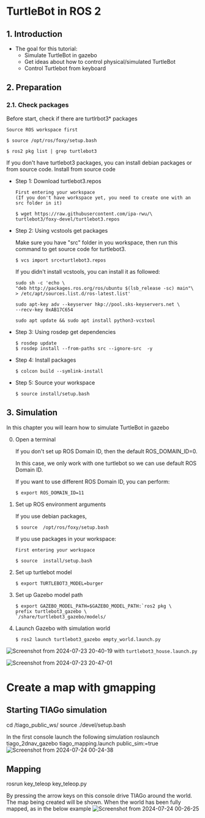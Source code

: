# TurtleBot in ROS 2

## 1. Introduction

- The goal for this tutorial: 
    - Simulate TurtleBot in gazebo  
    - Get ideas about how to control physical/simulated TurtleBot
    - Control Turtlebot from keyboard
 




## 2. Preparation

### 2.1. Check packages
Before start, check if there are turtlrbot3* packages

```
Source ROS workspace first

$ source /opt/ros/foxy/setup.bash
```
```
$ ros2 pkg list | grep turtlebot3
```
If you don't have turtlebot3 packages, you can install debian packages or from source code. 
 Install from source code

* Step 1: Download turtlebot3.repos

    ```
    First entering your workspace
    (If you don't have workspace yet, you need to create one with an src folder in it)

    $ wget https://raw.githubusercontent.com/ipa-rwu/\
    turtlebot3/foxy-devel/turtlebot3.repos
    ```
*  Step 2: Using vcstools get packages
  
    Make sure you have "src" folder in you workspace, then run this command to get source code for turtlebot3.
    ```
    $ vcs import src<turtlebot3.repos
    ```

    If you didn't install vcstools, you can install it as followed:

    ```
    sudo sh -c 'echo \
    "deb http://packages.ros.org/ros/ubuntu $(lsb_release -sc) main"\
    > /etc/apt/sources.list.d/ros-latest.list'
    ```

    ```
    sudo apt-key adv --keyserver hkp://pool.sks-keyservers.net \
    --recv-key 0xAB17C654
    ```

    ```
    sudo apt update && sudo apt install python3-vcstool
    ```

* Step 3: Using rosdep get dependencies
    ```
    $ rosdep update
    $ rosdep install --from-paths src --ignore-src  -y
    ```

* Step 4: Install packages
    ```
    $ colcon build --symlink-install
    ```

* Step 5: Source your workspace
    ```
    $ source install/setup.bash
    ```


## 3. Simulation
In this chapter you will learn how to simulate TurtleBot in gazebo 

0. Open a terminal
   
    If you don't set up ROS Domain ID, then the default ROS_DOMAIN_ID=0.

    In this case, we only work with one turtlebot so we can use default ROS Domain ID. 

    If you want to use different ROS Domain ID, you can perform:
    ```
    $ export ROS_DOMAIN_ID=11
    ```

1. Set up ROS environment arguments
   
   If you use debian packages, 
    ```
    $ source  /opt/ros/foxy/setup.bash
    ```
   
   If you use packages in your workspace:
    
    ```
    First entering your workspace

    $ source  install/setup.bash
    ```

2. Set up turtlebot model

    ```
    $ export TURTLEBOT3_MODEL=burger
    ```

3. Set up Gazebo model path

    ```
    $ export GAZEBO_MODEL_PATH=$GAZEBO_MODEL_PATH:`ros2 pkg \
    prefix turtlebot3_gazebo \
    `/share/turtlebot3_gazebo/models/
    ```

4. Launch Gazebo with simulation world

    ```
    $ ros2 launch turtlebot3_gazebo empty_world.launch.py
    ```
   
![Screenshot from 2024-07-23 20-40-19](https://github.com/user-attachments/assets/72842308-8e56-4bd0-8919-c359b67c1bb7)
with `turtlebot3_house.launch.py` 

![Screenshot from 2024-07-23 20-47-01](https://github.com/user-attachments/assets/f70b611b-97fc-4944-b422-4433080b078f)


# Create a map with gmapping
## Starting TIAGo simulation

cd /tiago_public_ws/
source ./devel/setup.bash

In the first console launch the following simulation 
roslaunch tiago_2dnav_gazebo tiago_mapping.launch public_sim:=true
![Screenshot from 2024-07-24 00-24-38](https://github.com/user-attachments/assets/77369141-8893-4f71-8ee7-8a2c8dac184b)

## Mapping
rosrun key_teleop key_teleop.py

By pressing the arrow keys on this console drive TIAGo around the world. The map being created will be shown. When the world has been fully mapped, as in the below example 
![Screenshot from 2024-07-24 00-26-25](https://github.com/user-attachments/assets/5f6304c1-7346-439a-8750-6cbd0a0ffa73)


